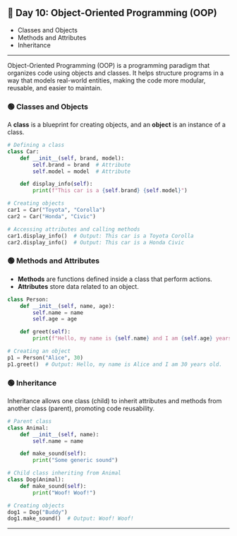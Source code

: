 ## 🔵 **Day 10: Object-Oriented Programming (OOP)**
- Classes and Objects
- Methods and Attributes
- Inheritance
---
Object-Oriented Programming (OOP) is a programming paradigm that organizes code using objects and classes. It helps structure programs in a way that models real-world entities, making the code more modular, reusable, and easier to maintain.

### 🟢 **Classes and Objects**
A **class** is a blueprint for creating objects, and an **object** is an instance of a class.

```python
# Defining a class
class Car:
    def __init__(self, brand, model):
        self.brand = brand  # Attribute
        self.model = model  # Attribute

    def display_info(self):
        print(f"This car is a {self.brand} {self.model}")

# Creating objects
car1 = Car("Toyota", "Corolla")
car2 = Car("Honda", "Civic")

# Accessing attributes and calling methods
car1.display_info()  # Output: This car is a Toyota Corolla
car2.display_info()  # Output: This car is a Honda Civic
```

### 🟢 **Methods and Attributes**
- **Methods** are functions defined inside a class that perform actions.
- **Attributes** store data related to an object.

```python
class Person:
    def __init__(self, name, age):
        self.name = name
        self.age = age

    def greet(self):
        print(f"Hello, my name is {self.name} and I am {self.age} years old.")

# Creating an object
p1 = Person("Alice", 30)
p1.greet()  # Output: Hello, my name is Alice and I am 30 years old.
```

### 🟢 **Inheritance**
Inheritance allows one class (child) to inherit attributes and methods from another class (parent), promoting code reusability.

```python
# Parent class
class Animal:
    def __init__(self, name):
        self.name = name

    def make_sound(self):
        print("Some generic sound")

# Child class inheriting from Animal
class Dog(Animal):
    def make_sound(self):
        print("Woof! Woof!")

# Creating objects
dog1 = Dog("Buddy")
dog1.make_sound()  # Output: Woof! Woof!
```

---
